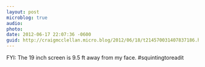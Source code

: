 ```yaml
---
layout: post
microblog: true
audio: 
photo: 
date: 2012-06-17 22:07:36 -0600
guid: http://craigmcclellan.micro.blog/2012/06/18/t214570031407837186.html
---
```

FYI: The 19 inch screen is 9.5 ft away from my face. #squintingtoreadit
